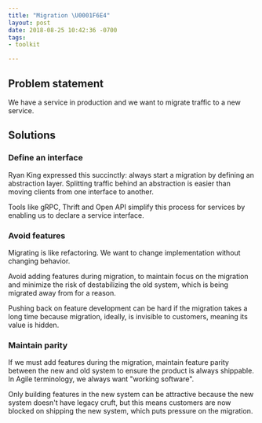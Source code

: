 ```yaml
---
title: "Migration \U0001F6E4️"
layout: post
date: 2018-08-25 10:42:36 -0700
tags:
- toolkit

---
```

## Problem statement

We have a service in production and we want to migrate traffic to a new service.

## Solutions

### Define an interface

Ryan King expressed this succinctly: always start a migration by defining an abstraction layer. Splitting traffic behind an abstraction is easier than moving clients from one interface to another.

Tools like gRPC, Thrift and Open API simplify this process for services by enabling us to declare a service interface.

### Avoid features

Migrating is like refactoring. We want to change implementation without changing behavior.

Avoid adding features during migration, to maintain focus on the migration and minimize the risk of destabilizing the old system, which is being migrated away from for a reason.

Pushing back on feature development can be hard if the migration takes a long time because migration, ideally, is invisible to customers, meaning its value is hidden.

### Maintain parity

If we must add features during the migration, maintain feature parity between the new and old system to ensure the product is always shippable. In Agile terminology, we always want "working software".

Only building features in the new system can be attractive because the new system doesn't have legacy cruft, but this means customers are now blocked on shipping the new system, which puts pressure on the migration.